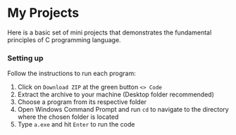 # My Projects

Here is a basic set of mini projects that demonstrates the fundamental principles of C programming language.

### Setting up
Follow the instructions to run each program:

1.   Click on `Download ZIP` at the green button `<> Code`
2.   Extract the archive to your machine (Desktop folder recommended)
3.   Choose a program from its respective folder
4.   Open Windows Command Prompt and run `cd` to navigate to the directory where the chosen folder is located
5.   Type `a.exe` and hit `Enter` to run the code